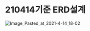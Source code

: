 # 210414기준 ERD설계
![Image_Pasted_at_2021-4-14_18-02](/uploads/220e3c5ca797840a7eb6525f7d46d8fb/Image_Pasted_at_2021-4-14_18-02.png)